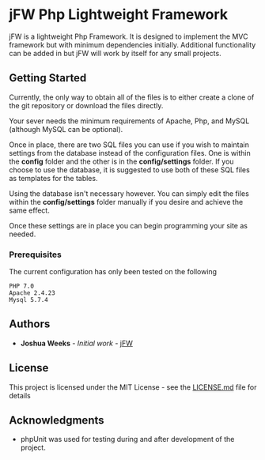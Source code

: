 # jFW Php Lightweight Framework

jFW is a lightweight Php Framework. It is designed to implement the MVC framework but with minimum dependencies initially. 
Additional functionality can be added in but jFW will work by itself for any small projects.

## Getting Started

Currently, the only way to obtain all of the files is to either create a clone of the git repository or download the files directly.

Your sever needs the minimum requirements of Apache, Php, and MySQL (although MySQL can be optional).

Once in place, there are two SQL files you can use if you wish to maintain settings from the database instead of the configuration files. One is within the **config** folder and the other is in the **config/settings** folder. If you choose to use the database, it is suggested to use both of these SQL files as templates for the tables. 

Using the database isn't necessary however. You can simply edit the files within the **config/settings** folder manually if you desire and achieve the same effect.

Once these settings are in place you can begin programming your site as needed.

### Prerequisites

The current configuration has only been tested on the following
```
PHP 7.0
Apache 2.4.23
Mysql 5.7.4
```

## Authors

* **Joshua Weeks** - *Initial work* - [jFW](https://github.org/jokka85)

## License

This project is licensed under the MIT License - see the [LICENSE.md](LICENSE.md) file for details

## Acknowledgments

* phpUnit was used for testing during and after development of the project.
